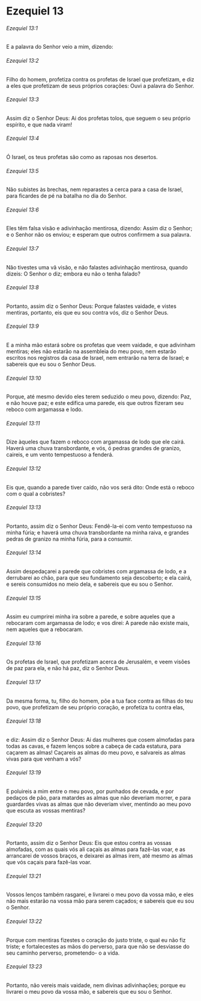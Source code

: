 # Ezequiel 13

###### Ezequiel 13:1

E a palavra do Senhor veio a mim, dizendo:

###### Ezequiel 13:2

Filho do homem, profetiza contra os profetas de Israel que profetizam, e diz a eles que profetizam de seus próprios corações: Ouvi a palavra do Senhor.

###### Ezequiel 13:3

Assim diz o Senhor Deus: Ai dos profetas tolos, que seguem o seu próprio espírito, e que nada viram!

###### Ezequiel 13:4

Ó Israel, os teus profetas são como as raposas nos desertos.

###### Ezequiel 13:5

Não subistes às brechas, nem reparastes a cerca para a casa de Israel, para ficardes de pé na batalha no dia do Senhor.

###### Ezequiel 13:6

Eles têm falsa visão e adivinhação mentirosa, dizendo: Assim diz o Senhor; e o Senhor não os enviou; e esperam que outros confirmem a sua palavra.

###### Ezequiel 13:7

Não tivestes uma vã visão, e não falastes adivinhação mentirosa, quando dizeis: O Senhor o diz; embora eu não o tenha falado?

###### Ezequiel 13:8

Portanto, assim diz o Senhor Deus: Porque falastes vaidade, e vistes mentiras, portanto, eis que eu sou contra vós, diz o Senhor Deus.

###### Ezequiel 13:9

E a minha mão estará sobre os profetas que veem vaidade, e que adivinham mentiras; eles não estarão na assembleia do meu povo, nem estarão escritos nos registros da casa de Israel, nem entrarão na terra de Israel; e sabereis que eu sou o Senhor Deus.

###### Ezequiel 13:10

Porque, até mesmo devido eles terem seduzido o meu povo, dizendo: Paz, e não houve paz; e este edifica uma parede, eis que outros fizeram seu reboco com argamassa e lodo.

###### Ezequiel 13:11

Dize àqueles que fazem o reboco com argamassa de lodo que ele cairá. Haverá uma chuva transbordante, e vós, ó pedras grandes de granizo, caireis, e um vento tempestuoso a fenderá.

###### Ezequiel 13:12

Eis que, quando a parede tiver caído, não vos será dito: Onde está o reboco com o qual a cobristes?

###### Ezequiel 13:13

Portanto, assim diz o Senhor Deus: Fendê-la-ei com vento tempestuoso na minha fúria; e haverá uma chuva transbordante na minha raiva, e grandes pedras de granizo na minha fúria, para a consumir.

###### Ezequiel 13:14

Assim despedaçarei a parede que cobristes com argamassa de lodo, e a derrubarei ao chão, para que seu fundamento seja descoberto; e ela cairá, e sereis consumidos no meio dela, e sabereis que eu sou o Senhor.

###### Ezequiel 13:15

Assim eu cumprirei minha ira sobre a parede, e sobre aqueles que a rebocaram com argamassa de lodo; e vos direi: A parede não existe mais, nem aqueles que a rebocaram.

###### Ezequiel 13:16

Os profetas de Israel, que profetizam acerca de Jerusalém, e veem visões de paz para ela, e não há paz, diz o Senhor Deus.

###### Ezequiel 13:17

Da mesma forma, tu, filho do homem, põe a tua face contra as filhas do teu povo, que profetizam de seu próprio coração, e profetiza tu contra elas,

###### Ezequiel 13:18

e diz: Assim diz o Senhor Deus: Ai das mulheres que cosem almofadas para todas as cavas, e fazem lenços sobre a cabeça de cada estatura, para caçarem as almas! Caçareis as almas do meu povo, e salvareis as almas vivas para que venham a vós?

###### Ezequiel 13:19

E poluireis a mim entre o meu povo, por punhados de cevada, e por pedaços de pão, para matardes as almas que não deveriam morrer, e para guardardes vivas as almas que não deveriam viver, mentindo ao meu povo que escuta as vossas mentiras?

###### Ezequiel 13:20

Portanto, assim diz o Senhor Deus: Eis que estou contra as vossas almofadas, com as quais vós ali caçais as almas para fazê-las voar, e as arrancarei de vossos braços, e deixarei as almas irem, até mesmo as almas que vós caçais para fazê-las voar.

###### Ezequiel 13:21

Vossos lenços também rasgarei, e livrarei o meu povo da vossa mão, e eles não mais estarão na vossa mão para serem caçados; e sabereis que eu sou o Senhor.

###### Ezequiel 13:22

Porque com mentiras fizestes o coração do justo triste, o qual eu não fiz triste; e fortalecestes as mãos do perverso, para que não se desviasse do seu caminho perverso, prometendo- o a vida.

###### Ezequiel 13:23

Portanto, não vereis mais vaidade, nem divinas adivinhações; porque eu livrarei o meu povo da vossa mão, e sabereis que eu sou o Senhor.

